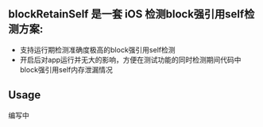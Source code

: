 ## blockRetainSelf 是一套 iOS 检测block强引用self检测方案:
* 支持运行期检测准确度极高的block强引用self检测
* 开启后对app运行并无大的影响，方便在测试功能的同时检测期间代码中block强引用self内存泄漏情况

## Usage
编写中
~~~~
~~~~
